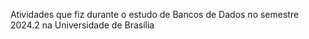 Atividades que fiz durante o estudo de Bancos de Dados no semestre 2024.2 na Universidade de Brasília
